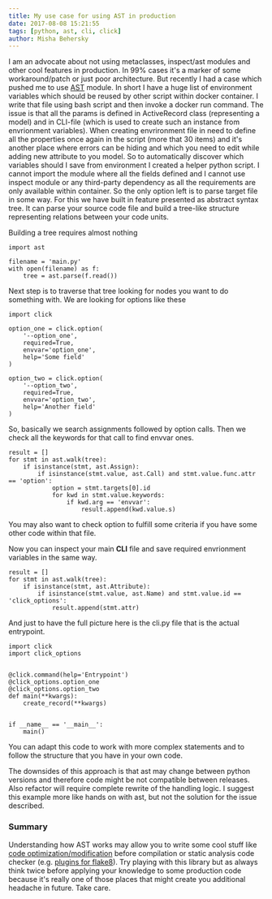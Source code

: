 ```yaml
---
title: My use case for using AST in production
date: 2017-08-08 15:21:55
tags: [python, ast, cli, click]
author: Misha Behersky
---
```


<p>I am an advocate about not using metaclasses, inspect/ast modules and other cool features in production. In 99% cases it&#39;s a marker of some workaround/patch or just poor architecture. But recently I had a case which pushed me to use <a href="https://docs.python.org/2/library/ast.html" target="_blank">AST</a> module. In short I have a huge list of environment variables which should be reused by other script within docker container. I write&nbsp;that file using bash script and then invoke a docker run command. The issue is that all the params is defined in ActiveRecord class (representing a model) and in CLI-file (which is used to create such an instance from envrionment variables). When creating envrironment file in need to define all the properties once again in the script (more that 30 items) and it&#39;s another place where errors can be hiding and which you need to edit while adding new attribute to you model. So to automatically discover which variables should I save from environment I created a helper python script. I cannot import the module where all the fields defined and I cannot use inspect module or any third-party dependency as all the requirements are only available within container. So the only option left is to parse target file in some way. For this we have built in feature presented as abstract syntax tree. It can parse your source code file and build a tree-like structure representing relations between your code units.</p>

<p>Building a tree requires almost nothing</p>

<pre>
<code class="language-python">import ast

filename = 'main.py'
with open(filename) as f:
    tree = ast.parse(f.read())</code></pre>

<p>Next step is to traverse that tree looking for nodes you want to do something with. We are looking for options like these</p>

<pre>
<code class="language-python">import click

option_one = click.option(
    '--option_one',
    required=True,
    envvar='option_one',
    help='Some field'
)

option_two = click.option(
    '--option_two',
    required=True,
    envvar='option_two',
    help='Another field'
)</code></pre>

<p>So, basically we search assignments followed by <span class="inline-code">option</span> calls. Then we check all the keywords for that call to find <span class="inline-code">envvar</span> ones.</p>

<pre>
<code class="language-python">result = []
for stmt in ast.walk(tree):
    if isinstance(stmt, ast.Assign):
        if isinstance(stmt.value, ast.Call) and stmt.value.func.attr == 'option':
            option = stmt.targets[0].id
            for kwd in stmt.value.keywords:
                if kwd.arg == 'envvar':
                    result.append(kwd.value.s)</code></pre>

<p>You may also want to check option to fulfill some criteria if you have some other code within that file.</p>

<p>Now you can inspect your main <strong>CLI</strong> file and save required envrionment variables in the same way.</p>

<pre>
<code class="language-python">result = []
for stmt in ast.walk(tree):
    if isinstance(stmt, ast.Attribute):
        if isinstance(stmt.value, ast.Name) and stmt.value.id == 'click_options':
            result.append(stmt.attr)</code></pre>

<p>And just to have the full picture here is the <span class="inline-code">cli.py</span> file that is the actual entrypoint.</p>

<pre>
<code class="language-python">import click
import click_options


@click.command(help='Entrypoint')
@click_options.option_one
@click_options.option_two
def main(**kwargs):
    create_record(**kwargs)


if __name__ == '__main__':
    main()</code></pre>

<p>You can adapt this code to work with more complex statements and to follow the structure that you have in your own code.</p>

<p>The downsides of this approach is that ast may change between python versions and therefore code might be not compatible between releases. Also refactor will require complete rewrite of the handling logic. I suggest this example more like hands on with ast, but not the solution for the issue described.</p>

<h3>Summary</h3>

<p>Understanding how AST works may allow you to write some cool stuff like <a href="http://faster-cpython.readthedocs.io/ast_optimizer.html" target="_blank">code optimization/modification</a> before compilation or static analysis code checker (e.g. <a href="https://julien.danjou.info/blog/2015/python-ast-checking-method-declaration" target="_blank">plugins for flake8</a>). Try playing with this library but as always think twice before applying your knowledge to some production code because it&#39;s really one of those places that might create you additional headache in future. Take care.</p>

<p>&nbsp;</p>